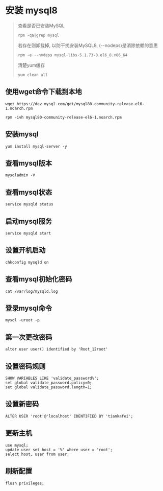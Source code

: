# 安装 mysql8

> 查看是否已安装MySQL
>
> ```shell
> rpm -qa|grep mysql
> ```
>
> 若存在则卸载掉, 以防干扰安装MySQL8, (--nodeps)是消除依赖的意思
>
> ```shell
> rpm -e --nodeps mysql-libs-5.1.73-8.el6_8.x86_64
> ```
>
> 清楚yum缓存
>
> ```shell
> yum clean all
> ```

## 使用wget命令下载到本地

```shell
wget https://dev.mysql.com/get/mysql80-community-release-el6-1.noarch.rpm

rpm -ivh mysql80-community-release-el6-1.noarch.rpm
```

## 安装mysql

```shell
yum install mysql-server -y
```

## 查看mysql版本

```
mysqladmin -V
```

## 查看mysql状态

```shell
service mysqld status
```

## 启动mysql服务

```shell
service mysqld start
```

## 设置开机启动

```shell
chkconfig mysqld on
```

## 查看mysql初始化密码

```shell
cat /var/log/mysqld.log
```

## 登录mysql命令

```shell
mysql -uroot -p
```

## 第一次更改密码

```mysql
alter user user() identified by 'Root_12root'
```

## 设置密码规则

```mysql
SHOW VARIABLES LIKE 'validate_password%';
set global validate_password.policy=0;
set global validate_password.length=1;
```

## 设置新密码

```mysql
ALTER USER 'root'@'localhost' IDENTIFIED BY 'tiankafei';
```

## 更新主机

```mysql
use mysql;
update user set host = '%' where user = 'root';
select host, user from user;
```

## 刷新配置

```mysql
flush privileges;
```

